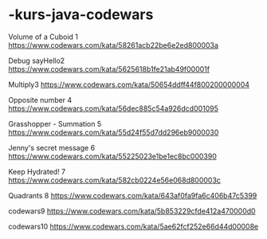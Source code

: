 # -kurs-java-codewars


Volume of a Cuboid
1 https://www.codewars.com/kata/58261acb22be6e2ed800003a

Debug sayHello2 https://www.codewars.com/kata/5625618b1fe21ab49f00001f

Multiply3 https://www.codewars.com/kata/50654ddff44f800200000004

Opposite number
4 https://www.codewars.com/kata/56dec885c54a926dcd001095

Grasshopper - Summation
5 https://www.codewars.com/kata/55d24f55d7dd296eb9000030

Jenny's secret message
6 https://www.codewars.com/kata/55225023e1be1ec8bc000390

Keep Hydrated!
7 https://www.codewars.com/kata/582cb0224e56e068d800003c

Quadrants
8 https://www.codewars.com/kata/643af0fa9fa6c406b47c5399

codewars9 https://www.codewars.com/kata/5b853229cfde412a470000d0

codewars10 https://www.codewars.com/kata/5ae62fcf252e66d44d00008e
